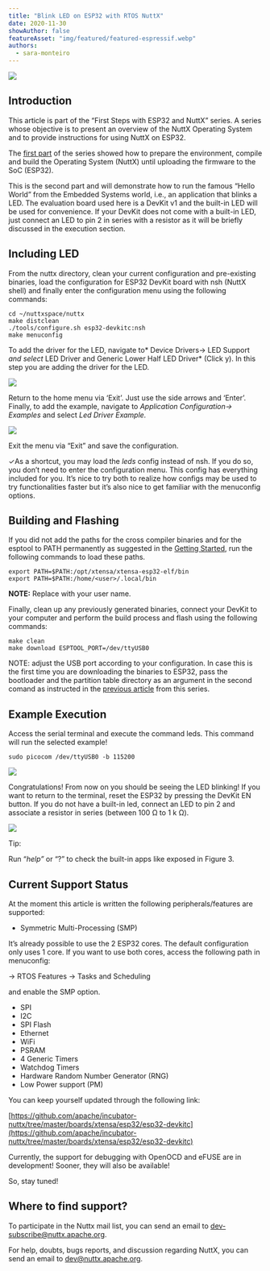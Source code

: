 ```yaml
---
title: "Blink LED on ESP32 with RTOS NuttX"
date: 2020-11-30
showAuthor: false
featureAsset: "img/featured/featured-espressif.webp"
authors:
  - sara-monteiro
---
```

![](img/blink-1.webp)

## Introduction

This article is part of the “First Steps with ESP32 and NuttX” series. A series whose objective is to present an overview of the NuttX Operating System and to provide instructions for using NuttX on ESP32.

The [first part](/blog/getting-started-with-esp32-and-nuttx) of the series showed how to prepare the environment, compile and build the Operating System (NuttX) until uploading the firmware to the SoC (ESP32).

This is the second part and will demonstrate how to run the famous “Hello World” from the Embedded Systems world, i.e., an application that blinks a LED. The evaluation board used here is a DevKit v1 and the built-in LED will be used for convenience. If your DevKit does not come with a built-in LED, just connect an LED to pin 2 in series with a resistor as it will be briefly discussed in the execution section.

## Including LED

From the nuttx directory, clean your current configuration and pre-existing binaries, load the configuration for ESP32 DevKit board with nsh (NuttX shell) and finally enter the configuration menu using the following commands:

```
cd ~/nuttxspace/nuttx
make distclean
./tools/configure.sh esp32-devkitc:nsh
make menuconfig
```

To add the driver for the LED, navigate to* Device Drivers-> LED Support *and select* LED Driver and Generic Lower Half LED Driver* (Click y). In this step you are adding the driver for the LED.

![](img/blink-2.webp)

Return to the home menu via ‘Exit’. Just use the side arrows and ‘Enter’. Finally, to add the example, navigate to *Application Configuration-> Examples* and select *Led Driver Example.*

![](img/blink-3.webp)

Exit the menu via “Exit” and save the configuration.

✓As a shortcut, you may load the *leds* config instead of nsh. If you do so, you don’t need to enter the configuration menu. This config has everything included for you. It’s nice to try both to realize how configs may be used to try functionalities faster but it’s also nice to get familiar with the menuconfig options.

## Building and Flashing

If you did not add the paths for the cross compiler binaries and for the esptool to PATH permanently as suggested in the [Getting Started](/blog/getting-started-with-esp32-and-nuttx), run the following commands to load these paths.

```
export PATH=$PATH:/opt/xtensa/xtensa-esp32-elf/bin
export PATH=$PATH:/home/<user>/.local/bin
```

__NOTE:__ Replace <user> with your user name.

Finally, clean up any previously generated binaries, connect your DevKit to your computer and perform the build process and flash using the following commands:

```
make clean
make download ESPTOOL_PORT=/dev/ttyUSB0
```

NOTE: adjust the USB port according to your configuration. In case this is the first time you are downloading the binaries to ESP32, pass the bootloader and the partition table directory as an argument in the second comand as instructed in the [previous article](/blog/getting-started-with-esp32-and-nuttx) from this series.

## Example Execution

Access the serial terminal and execute the command leds. This command will run the selected example!

```
sudo picocom /dev/ttyUSB0 -b 115200
```

![](img/blink-4.webp)

Congratulations! From now on you should be seeing the LED blinking! If you want to return to the terminal, reset the ESP32 by pressing the DevKit EN button. If you do not have a built-in led, connect an LED to pin 2 and associate a resistor in series (between 100 Ω to 1 k Ω).

![](img/blink-5.webp)

Tip:

Run “*help”* or “?” to check the built-in apps like exposed in Figure 3.

## Current Support Status

At the moment this article is written the following peripherals/features are supported:

- Symmetric Multi-Processing (SMP)

It’s already possible to use the 2 ESP32 cores. The default configuration only uses 1 core. If you want to use both cores, access the following path in menuconfig:

-> RTOS Features -> Tasks and Scheduling

and enable the SMP option.

- SPI
- I2C
- SPI Flash
- Ethernet
- WiFi
- PSRAM
- 4 Generic Timers
- Watchdog Timers
- Hardware Random Number Generator (RNG)
- Low Power support (PM)

You can keep yourself updated through the following link:

[https://github.com/apache/incubator-nuttx/tree/master/boards/xtensa/esp32/esp32-devkitc](https://github.com/apache/incubator-nuttx/tree/master/boards/xtensa/esp32/esp32-devkitc)

Currently, the support for debugging with OpenOCD and eFUSE are in development! Sooner, they will also be available!

So, stay tuned!

## Where to find support?

To participate in the Nuttx mail list, you can send an email to [dev-subscribe@nuttx.apache.org](mailto:dev-subscribe@nuttx.apache.org).

For help, doubts, bugs reports, and discussion regarding NuttX, you can send an email to [dev@nuttx.apache.org](mailto:dev@nuttx.apache.org).
